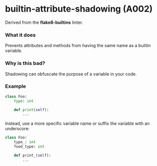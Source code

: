 # builtin-attribute-shadowing (A002)

Derived from the **flake8-builtins** linter.

### What it does

Prevents attributes and methods from having the same name as a builtin variable.

### Why is this bad?

Shadowing can obfuscate the purpose of a variable in your code.

### Example
```python
class Foo:
    type: int

    def print(self):
        ...
```

Instead, use a more specific variable name or suffix the variable with an underscore:

```python
class Foo:
    type_: int
    food_type: int

    def print_(self):
        ...
```
